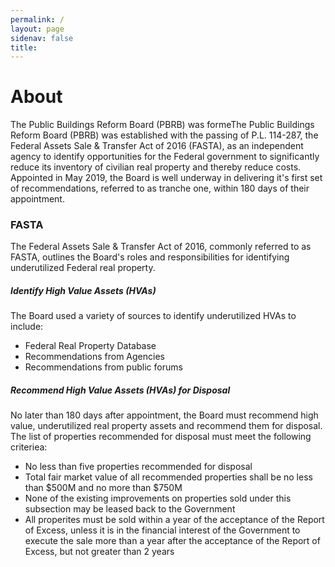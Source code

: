 ```yaml
---
permalink: /
layout: page
sidenav: false
title:
---
```


# About

The Public Buildings Reform Board (PBRB) was formeThe Public Buildings Reform Board (PBRB) was established with the passing of P.L. 114-287, the Federal Assets Sale & Transfer Act of 2016 (FASTA), as an independent agency to identify opportunities for the Federal government to significantly reduce its inventory of civilian real property and thereby reduce costs. Appointed in May 2019, the Board is well underway in delivering it's first set of recommendations, referred to as tranche one, within 180 days of their appointment. 


### FASTA

The Federal Assets Sale & Transfer Act of 2016, commonly referred to as FASTA, outlines the Board's roles and responsibilities for  identifying underutilized Federal real property. 

##### Identify High Value Assets (HVAs)
The Board used a variety of sources to identify underutilized HVAs to include:
<UL>
<LI>Federal Real Property Database
<LI>Recommendations from Agencies
<LI>Recommendations from public forums
        </UL>        
        

##### Recommend High Value Assets (HVAs) for Disposal 
No later than 180 days after appointment, the Board must recommend high value, underutilized real property assets and recommend them for  disposal. The list of properties recommended for disposal must meet the following criteriea:
<UL>
<LI>No less than five properties recommended for disposal 
<LI>Total fair market value of all recommended properties shall be no less than $500M and no more than $750M
<LI>None of the existing improvements on properties sold under this subsection may be leased back to the Government
<LI>All properites must be sold within a year of the acceptance of the Report of Excess, unless it is in the financial interest of the Government to execute the sale more than a year after the acceptance of the Report of Excess, but not greater than 2 years
        </UL>
